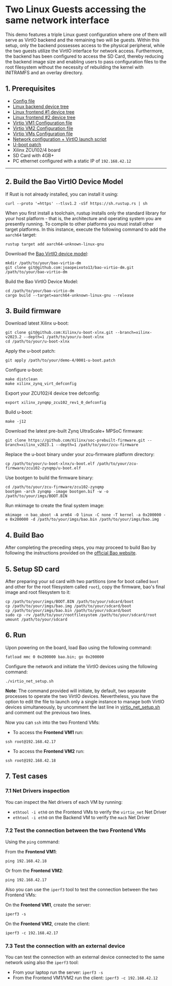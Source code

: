 # Two Linux Guests accessing the same network interface

This demo features a triple Linux guest configuration where one of them will serve as VirtIO backend and the remaining two will be guests.  Within this setup, only the backend possesses access to the physical peripheral, while the two guests utilize the VirtIO interface for network access.
Furthermore, the backend has been configured to access the SD Card, thereby reducing the backend image size and enabling users to pass configuration files to the root filesystem without the necessity of rebuilding the kernel with INITRAMFS and an overlay directory.

## 1. Prerequisites

- [Config file](zcu102.c)
- [Linux backend device tree](backend.dts)
- [Linux frontend #1 device tree](frontend1.dts)
- [Linux frontend #2 device tree](frontend2.dts)
- [Virtio VM1 Configuration file](config-virtio-vm1.yaml)
- [Virtio VM2 Configuration file](config-virtio-vm2.yaml) 
- [Virtio VMs Configuration file](config-virtio-vms.yaml)
- [Network configuration + VirtIO launch script](virtio_net_setup.sh)
- [U-boot patch](0001-u-boot.patch)
- Xilinx ZCU102/4 board
- SD Card with 4GB+
- PC ethernet configured with a static IP of `192.168.42.12`

---

## 2. Build the Bao VirtIO Device Model

If Rust is not already installed, you can install it using:
```
curl --proto '=https' --tlsv1.2 -sSf https://sh.rustup.rs | sh
```

When you first install a toolchain, rustup installs only the standard library for your host platform - that is, the architecture and operating system you are presently running. To compile to other platforms you must install other target platforms. In this instance, execute the following command to add the `aarch64` target:
```
rustup target add aarch64-unknown-linux-gnu
```

Download the [Bao VirtIO device model](https://github.com/joaopeixoto13/bao-virtio-dm):
```
mkdir /path/to/your/bao-virtio-dm
git clone git@github.com:joaopeixoto13/bao-virtio-dm.git /path/to/your/bao-virtio-dm
```

Build the Bao VirtIO Device Model:
```
cd /path/to/your/bao-virtio-dm
cargo build --target=aarch64-unknown-linux-gnu --release
```

## 3. Build firmware

Download latest Xilinx u-boot:
```
git clone git@github.com:Xilinx/u-boot-xlnx.git --branch=xilinx-v2023.2 --depth=1 /path/to/your/u-boot-xlnx
cd /path/to/your/u-boot-xlnx
```

Apply the u-boot patch:
```
git apply /path/to/your/demo-4/0001-u-boot.patch
```

Configure u-boot:
```
make distclean
make xilinx_zynq_virt_defconfig
```

Export your ZCU102/4 device tree defconfig:
```
export xilinx_zynqmp_zcu102_rev1_0_defconfig
```

Build u-boot:
```
make -j12
```

Download the latest pre-built Zynq UltraScale+ MPSoC firmware:
```
git clone https://github.com/Xilinx/soc-prebuilt-firmware.git --branch=xilinx_v2023.1 --depth=1 /path/to/your/zcu-firmware
```

Replace the u-boot binary under your zcu-firmware platform directory:
```
cp /path/to/your/u-boot-xlnx/u-boot.elf /path/to/your/zcu-firmware/zcu102-zynqmp/u-boot.elf
```

Use bootgen to build the firmware binary:
```
cd /path/to/your/zcu-firmware/zcu102-zynqmp
bootgen -arch zynqmp -image bootgen.bif -w -o /path/to/your/imgs/BOOT.BIN
```

Run mkimage to create the final system image:
```
mkimage -n bao_uboot -A arm64 -O linux -C none -T kernel -a 0x200000 -e 0x200000 -d /path/to/your/imgs/bao.bin /path/to/your/imgs/bao.img
```

## 4. Build Bao

After completing the preceding steps, you may proceed to build Bao by following the instructions provided on the [official Bao website](https://github.com/bao-project/bao-hypervisor).

## 5. Setup SD card

After preparing your sd card with two partitions (one for boot called `boot` and other for the root filesystem called `root`), 
copy the firmware, bao's final image and root filesystem to it:
```
cp /path/to/your/imgs/BOOT.BIN /path/to/your/sdcard/boot
cp /path/to/your/imgs/bao.img /path/to/your/sdcard/boot
cp /path/to/your/imgs/bao.bin /path/to/your/sdcard/boot
sudo cp -rv /path/to/your/rootfilesystem /path/to/your/sdcard/root
umount /path/to/your/sdcard
```

## 6. Run

Upon powering on the board, load Bao using the following command:
```
fatload mmc 0 0x200000 bao.bin; go 0x200000
```

Configure the network and initiate the VirtIO devices using the following command:
```
./virtio_net_setup.sh
```

**Note**: The command provided will initiate, by default, two separate processes to operate the two VirtIO devices. 
Nevertheless, you have the option to edit the file to launch only a single instance to manage both VirtIO devices simultaneously, by uncomment the last line in [virtio_net_setup.sh](virtio_net_setup.sh) and comment out the previous two lines.

Now you can `ssh` into the two Frontend VMs:

- To access the **Frontend VM1** run:
```
ssh root@192.168.42.17
```

- To access the **Frontend VM2** run:
```
ssh root@192.168.42.18
```

## 7. Test cases

### 7.1 Net Drivers inspection

You can inspect the Net drivers of each VM by running:

- `ethtool -i eth0` on the Frontend VMs to verify the `virtio_net` Net Driver
- `ethtool -i eth0` on the Backend VM to verify the `macb` Net Driver

### 7.2 Test the connection between the two Frontend VMs

Using the `ping` command:

From the **Frontend VM1**:
```
ping 192.168.42.18
```

Or from the **Frontend VM2**:
```
ping 192.168.42.17
```

Also you can use the `iperf3` tool to test the connection between the two Frontend VMs:

On the **Frontend VM1**, create the server:
```
iperf3 -s
```

On the **Frontend VM2**, create the client:
```
iperf3 -c 192.168.42.17
```

### 7.3 Test the connection with an external device

You can test the connection with an external device connected to the same network using also the `iperf3` tool:
- From your laptop run the server: `iperf3 -s`
- From the Frontend VM1/VM2 run the client: `iperf3 -c 192.168.42.12`